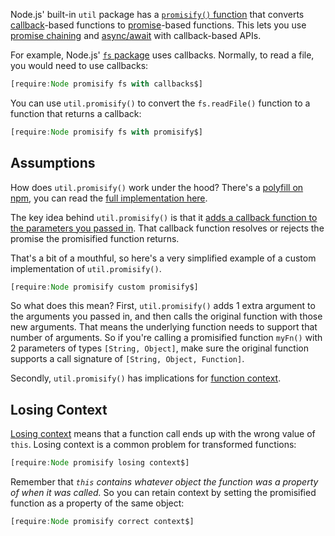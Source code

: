 Node.js' built-in `util` package has a [`promisify()` function](https://nodejs.org/api/util.html#util_util_promisify_original) that converts [callback](/tutorials/fundamentals/callbacks#node-style-callbacks)-based functions to [promise](/tutorials/fundamentals/promise)-based functions. This lets you use [promise chaining](/tutorials/fundamentals/then#chaining) and [async/await](/tutorials/fundamentals/async-await) with callback-based APIs.

For example, Node.js' [`fs` package](https://nodejs.org/api/fs.html) uses callbacks. Normally, to read a file, you would need to use callbacks:

```javascript
[require:Node promisify fs with callbacks$]
```

You can use `util.promisify()` to convert the `fs.readFile()` function
to a function that returns a callback:

```javascript
[require:Node promisify fs with promisify$]
```

Assumptions
-----------

How does `util.promisify()` work under the hood? There's a [polyfill on npm](https://www.npmjs.com/package/util.promisify), you can read the [full implementation here](https://github.com/ljharb/util.promisify/blob/master/implementation.js).

The key idea behind `util.promisify()` is that it [adds a callback function to the parameters you passed in](https://github.com/ljharb/util.promisify/blob/40a839a8db3d79699688d27f6613a827056428c8/implementation.js#L58-L59). That callback function resolves or rejects the promise the promisified function returns.

That's a bit of a mouthful, so here's a very simplified example of a custom implementation of `util.promisify()`.

```javascript
[require:Node promisify custom promisify$]
```

So what does this mean? First, `util.promisify()` adds 1 extra argument
to the arguments you passed in, and then calls the original function with
those new arguments. That means the underlying function needs to support
that number of arguments. So if you're calling a promisified function
`myFn()` with 2 parameters of types `[String, Object]`, make sure the
original function supports a call signature of `[String, Object, Function]`.

Secondly, `util.promisify()` has implications for [function context](/tutorials/fundamentals/this).

Losing Context
--------------

[Losing context](/tutorials/fundamentals/this) means that a function
call ends up with the wrong value of `this`. Losing context is a common
problem for transformed functions:

```javascript
[require:Node promisify losing context$]
```

Remember that _`this` contains whatever object the function was a property of when it was called._ So you can retain context by setting the promisified
function as a property of the same object:

```javascript
[require:Node promisify correct context$]
```
